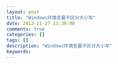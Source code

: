 ```yaml
---
layout: post
title: "Windows环境变量不区分大小写"
date: 2012-11-27 11:39:00 
comments: true
categories: []
tags: []
description: "Windows环境变量不区分大小写"
keywords: 
---
```





